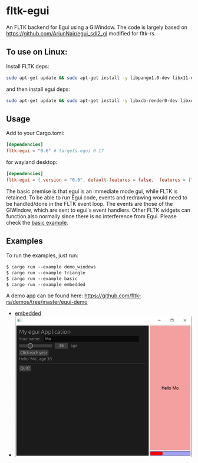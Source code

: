 # fltk-egui

An FLTK backend for Egui using a GlWindow. The code is largely based on https://github.com/ArjunNair/egui_sdl2_gl modified for fltk-rs.

## To use on Linux:
Install FLTK deps:
```bash
sudo apt-get update && sudo apt-get install -y libpango1.0-dev libx11-dev libxext-dev libxft-dev libxinerama-dev libxcursor-dev libxrender-dev libxfixes-dev libgl1-mesa-dev libglu1-mesa-dev libmpv-dev
```
and then install egui deps:
```bash
sudo apt-get update && sudo apt-get install -y libxcb-render0-dev libxcb-shape0-dev libxcb-xfixes0-dev libspeechd-dev libxkbcommon-dev libssl-dev
```

## Usage
Add to your Cargo.toml:
```toml
[dependencies]
fltk-egui = "0.6" # targets egui 0.17
```
for wayland desktop:
```toml
[dependencies]
fltk-egui = { version = "0.6", default-features = false,  features = ["wayland"] }
```

The basic premise is that egui is an immediate mode gui, while FLTK is retained. To be able to run Egui code, events and redrawing would need to be handled/done in the FLTK event loop. The events are those of the GlWindow, which are sent to egui's event handlers. Other FLTK widgets can function also normally since there is no interference from Egui.
Please check the [basic example](examples/basic.rs).

## Examples
To run the examples, just run:
```
$ cargo run --example demo_windows
$ cargo run --example triangle
$ cargo run --example basic
$ cargo run --example embedded
```

A demo app can be found here:
https://github.com/fltk-rs/demos/tree/master/egui-demo

- [embedded](examples/embedded.rs)
- ![alt_test](screenshots/egui.jpg)
